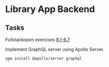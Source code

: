 # Library App Backend

## Tasks
Fullstackopen exercises [8.1-8.7](https://fullstackopen.com/en/part8/graph_ql_server#exercises-8-1-8-7)

Implement GraphQL server using Apollo Server.
```
npm install @apollo/server graphql
``
